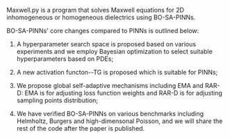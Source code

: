 Maxwell.py is a program that solves Maxwell equations for 2D inhomogeneous or homogeneous dielectrics using BO-SA-PINNs.

BO-SA-PINNs' core changes compared to PINNs is outlined below:

1. A hyperparameter search space is proposed based on various experiments and we employ Bayesian optimization to select suitable hyperparameters based on PDEs;

2. A new activation functon--TG is proposed which is suitable for PINNs;

3. We propose global self-adaptive mechanisms including EMA and RAR-D: EMA is for adjusting loss function weights and RAR-D is for adjusting sampling points distribution;

4. We have verified BO-SA-PINNs on various benchmarks including Helmholtz, Burgers and high-dimensonal Poisson, and we will share the rest of the code after the paper is published.

